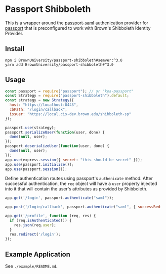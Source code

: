# Passport Shibboleth

This is a wrapper around the [passport-saml](https://www.npmjs.com/package/passport-saml) authenication provider for [passport](http://passportjs.org/) that is preconfigured to work with Brown's Shibboleth Identity Provider.

## Install

```
npm i BrownUniversity/passport-shibboleth#semver:^3.0
yarn add BrownUniversity/passport-shibboleth#^3.0
```

## Usage

```javascript
const passport = require("passport"); // or "koa-passport"
const Strategy = require("passport-shibboleth").default;
const strategy = new Strategy({
  host: "https://localhost:8443",
  cbPath: "/login/callback",
  issuer: "https://local.cis-dev.brown.edu/shibboleth-sp"
});

passport.use(strategy);
passport.serializeUser(function(user, done) {
  done(null, user);
});
passport.deserializeUser(function(user, done) {
  done(null, user);
});
app.use(express.session({ secret: "this should be secret" }));
app.use(passport.initialize());
app.use(passport.session());
```

Define authentication routes using passport's `authenicate` method. After successful authentication, the `req` object will have a `user` property injected into it that will contain the user's attributes as provided by Shibboleth.

```javascript
app.get('/login', passport.authenticate("saml"));

app.post('/login/callback', passport.authenticate("saml", { successRedirect: '/', failureRedirect: '/error' });

app.get('/profile', function (req, res) {
  if (req.isAuthenticated()) {
    res.json(req.user);
  }
  res.redirect('/login');
});
```

## Example Application

See `./example/README.md`.
